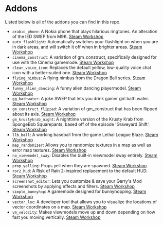 # Addons

Listed below is all of the addons you can find in this repo.

- `arabic_phone`: A Nokia phone that plays hilarious ringtones. An alteration of the IED SWEP from M9K. [Steam Workshop](https://steamcommunity.com/sharedfiles/filedetails/?id=1888185700)
- `auto_flashlight`: Automatically switches your flashlight on when you are in dark areas, and will switch it off when in brighter areas. [Steam Workshop](https://steamcommunity.com/sharedfiles/filedetails/?id=3037894257)
- `cinema_construct`: A variation of gm_construct, specifically designed for use with the Cinema gamemode. [Steam Workshop](https://steamcommunity.com/sharedfiles/filedetails/?id=1863634133)
- `clear_voice_icon`: Replaces the default yellow, low-quality voice chat icon with a better-suited one. [Steam Workshop](https://steamcommunity.com/sharedfiles/filedetails/?id=1728593528)
- `flying_nimbus`: A flying nimbus from the Dragon Ball series. [Steam Workshop](https://steamcommunity.com/sharedfiles/filedetails/?id=1721993950)
- `funny_alien_dancing`: A funny alien dancing playermodel. [Steam Workshop](https://steamcommunity.com/sharedfiles/filedetails/?id=1888234070)
- `gg_bathwater`: A joke SWEP that lets you drink gamer girl bath water. [Steam Workshop](https://steamcommunity.com/sharedfiles/filedetails/?id=1798627065)
- `gm_construct_flipped`: A variation of gm_construct that has been flipped about its axis. [Steam Workshop](https://steamcommunity.com/sharedfiles/filedetails/?id=2099599586)
- `gm_krustykrab_night`: A nighttime version of the Krusty Krab from SpongeBob Squarepants, based off of the episode 'Graveyard Shift'. [Steam Workshop](https://steamcommunity.com/sharedfiles/filedetails/?id=2048870398)
- `llb_ball`: A working baseball from the game Lethal League Blaze. [Steam Workshop](https://steamcommunity.com/sharedfiles/filedetails/?id=1932329430)
- `map_randomizer`: Allows you to randomize textures in a map as well as error map textures. [Steam Workshop](https://steamcommunity.com/sharedfiles/filedetails/?id=1851936315)
- `no_viewmodel_sway`: Disables the built-in viewmodel sway entirely. [Steam Workshop](https://steamcommunity.com/sharedfiles/filedetails/?id=2294303979)
- `prop_yelling`: Props yell when they are spawned. [Steam Workshop](https://steamcommunity.com/sharedfiles/filedetails/?id=1805582384)
- `ror2_hud`: A Risk of Rain 2-inspired replacement to the default HUD. [Steam Workshop](https://steamcommunity.com/sharedfiles/filedetails/?id=2210715789)
- `screenshot_editor`: Lets you customize & save your Garry's Mod screenshots by applying effects and filters. [Steam Workshop](https://steamcommunity.com/sharedfiles/filedetails/?id=2910871996)
- `simple_bunnyhop`: A gamemode designed for bunnyhopping. [Steam Workshop](https://steamcommunity.com/sharedfiles/filedetails/?id=1767781900)
- `vector_loc`: A developer tool that allows you to visualize the locations of vector coordinates on a map. [Steam Workshop](https://steamcommunity.com/sharedfiles/filedetails/?id=1782161573)
- `vm_velocity`: Makes viewmodels move up and down depending on how fast you moving vertically. [Steam Workshop](https://steamcommunity.com/sharedfiles/filedetails/?id=2294290206)
